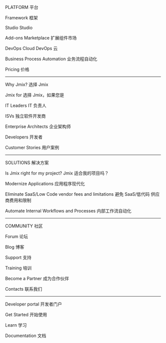 PLATFORM 
平台

Framework 
框架

Studio 
Studio

Add-ons Marketplace 
扩展组件市场

DevOps Cloud 
DevOps 云

Business Process Automation 
业务流程自动化

Pricing 
价格

---- 

Why Jmix?
选择 Jmix

Jmix for
选择 Jmix，如果您是

IT Leaders 
IT 负责人

ISVs 
独立软件开发商

Enterprise Architects 
企业架构师

Developers
开发者

Customer Stories
用户案例

----

SOLUTIONS
解决方案

Is Jmix right for my project?
Jmix 适合我的项目吗？

Modernize Applications
应用程序现代化

Eliminate SaaS/Low Code vendor fees and limitations
避免 SaaS/低代码 供应商费用和限制

Automate Internal Workflows and Processes 
内部工作流自动化

---- 

COMMUNITY
社区

Forum 
论坛

Blog
博客 

Support
支持

Training 
培训

Become a Partner
成为合作伙伴

Contacts
联系我们

----

Developer portal
开发者门户

Get Started
开始使用

Learn
学习

Documentation
文档

